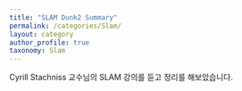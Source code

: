 ```yaml
---
title: "SLAM Dunk2 Summary"
permalink: /categories/Slam/
layout: category
author_profile: true
taxonomy: Slam
---
```


Cyrill Stachniss 교수님의 SLAM 강의를 듣고 정리를 해보았습니다.